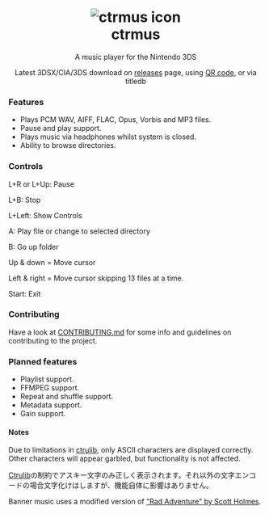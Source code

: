 <h1 align="center"><img src="http://i.imgur.com/pWWyVMO.png" alt="ctrmus icon"><br>ctrmus</h1>
<p align="center">A music player for the Nintendo 3DS</p>
<p align="center">Latest 3DSX/CIA/3DS download on <a href="https://github.com/deltabeard/ctrmus/releases">releases</a> page, using <a href="https://zxing.org/w/chart?cht=qr&chs=230x230&chld=L&choe=UTF-8&chl=https%3A%2F%2Fgithub.com%2Fdeltabeard%2Fctrmus%2Freleases%2Fdownload%2F0.4.12%2Fctrmus.cia">QR code</a>, or via titledb</p>

### Features
* Plays PCM WAV, AIFF, FLAC, Opus, Vorbis and MP3 files.
* Pause and play support.
* Plays music via headphones whilst system is closed.
* Ability to browse directories.

### Controls
L+R or L+Up: Pause

L+B: Stop

L+Left: Show Controls

A: Play file or change to selected directory

B: Go up folder

Up & down = Move cursor

Left & right = Move cursor skipping 13 files at a time.

Start: Exit

### Contributing
Have a look at [CONTRIBUTING.md](https://github.com/deltabeard/ctrmus/blob/master/CONTRIBUTING.md) for some info and guidelines on contributing to the project.

### Planned features
* Playlist support.
* FFMPEG support.
* Repeat and shuffle support.
* Metadata support.
* Gain support.

#### Notes
Due to limitations in [ctrulib](https://github.com/smealum/ctrulib/issues/328), only ASCII characters are displayed correctly. Other characters will appear garbled, but functionality is not affected.

[Ctrulib](https://github.com/smealum/ctrulib/issues/328)の制約でアスキー文字のみ正しく表示されます。それ以外の文字エンコードの場合文字化けはしますが、機能自体に影響はありません。

Banner music uses a modified version of ["Rad Adventure" by Scott Holmes](http://freemusicarchive.org/music/Scott_Holmes/).
